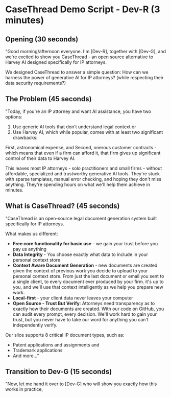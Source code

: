 # CaseThread Demo Script - Dev-R (3 minutes)

## Opening (30 seconds)

"Good morning/afternoon everyone. I'm [Dev-R], together with [Dev-G], and we're excited to show you CaseThread - an open source alternative to Harvey AI designed specifically for IP attorneys.

We designed CaseThread to answer a simple question: How can we harness the power of generative AI for IP attorneys?
(while respecting their data security requirements?)


## The Problem (45 seconds)

"Today, if you're an IP attorney and want AI assistance, you have two options:
1. Use generic AI tools that don't understand legal context
or
2. Use Harvey AI, which while popular, comes with at least two significant drawbacks:

First, astronomical expense, and Second, onerous customer contracts - which means that even if a firm can afford it, that firm gives up significant control of their data to Harvey AI.

This leaves most IP attorneys - solo practitioners and small firms - without affordable, specialized and trustworthy generative AI tools. They're stuck with sparse templates, manual error checking, and hoping they don't miss anything. They're spending hours on what we'll help them achieve in minutes.

## What is CaseThread? (45 seconds)

"CaseThread is an open-source legal document generation system built specifically for IP attorneys. 

What makes us different:
- **Free core functionality for basic use** - we gain your trust before you pay us anything
- **Data Integrity** - You choose exactly what data to include in your personal context store
- **Context Aware Document Generation** - new documents are created given the context of previous work you decide to upload to your personal context store. From just the last document or email you sent to a single client, to every document ever produced by your firm. it's up to you, and we'll use that context intelligently as we help you prepare new work.
- **Local-first** - your client data never leaves your computer
- **Open Source - Trust But Verify**: Attorneys need transparency as to exactly how their documents are created. With our code on GitHub, you can audit every prompt, every decision. We'll work hard to gain your trust, but you never have to take our word for anything you can't independently verify.

Our slice supports 8 critical IP document types, such as:
- Patent applications and assignments
and
- Trademark applications  
- And more..."

## Transition to Dev-G (15 seconds)

"Now, let me hand it over to [Dev-G] who will show you exactly how this works in practice, 
